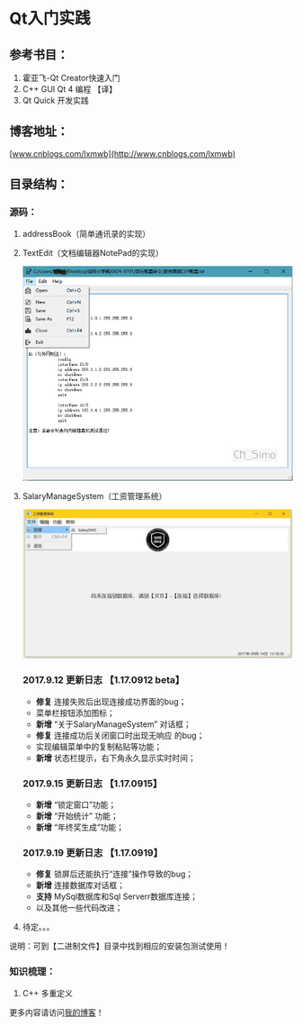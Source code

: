 # Qt入门实践

## 参考书目：

1. 霍亚飞-Qt Creator快速入门
2. C++ GUI Qt 4 编程 【译】
3. Qt Quick 开发实践

## 博客地址：

[www.cnblogs.com/lxmwb](http://www.cnblogs.com/lxmwb)

## 目录结构：

### 源码：

1. addressBook（简单通讯录的实现）

2. TextEdit（文档编辑器NotePad的实现）

   ![](images/textedit.jpg)

3. SalaryManageSystem（工资管理系统）

   ![](images/SalaryDMS.jpg)

   ### 2017.9.12 更新日志 【1.17.0912 beta】

   - **修复** 连接失败后出现连接成功界面的bug；
   - 菜单栏按钮添加图标；
   - **新增** “关于SalaryManageSystem” 对话框；
   - **修复** 连接成功后关闭窗口时出现无响应 的bug；
   - 实现编辑菜单中的复制粘贴等功能；
   - **新增** 状态栏提示，右下角永久显示实时时间；

   ### 2017.9.15 更新日志  【1.17.0915】

   - **新增** “锁定窗口”功能；
   - **新增** “开始统计” 功能；
   - **新增** “年终奖生成“功能；

   ### 2017.9.19 更新日志  【1.17.0919】

   - **修复** 锁屏后还能执行“连接”操作导致的bug；
   - **新增** 连接数据库对话框；
   - **支持** MySql数据库和Sql Serverr数据库连接；
   - 以及其他一些代码改进；

4. 待定。。。


说明：可到【二进制文件】目录中找到相应的安装包测试使用！


### 知识梳理：

1. C++ 多重定义



更多内容请访问[我的博客](http://www.cnblogs.com.lxmwb)！